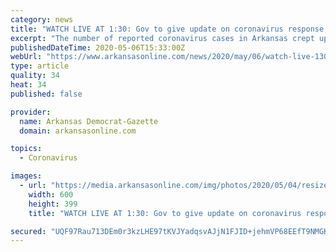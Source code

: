 ```yaml
---
category: news
title: "WATCH LIVE AT 1:30: Gov to give update on coronavirus response; cases rise overnight to 3,527"
excerpt: "The number of reported coronavirus cases in Arkansas crept up overnight by two, for a total of 3,527 Wednesday morning, according to the state Department of Health."
publishedDateTime: 2020-05-06T15:33:00Z
webUrl: "https://www.arkansasonline.com/news/2020/may/06/watch-live-130-gov-speak-response-coronavirus-case/"
type: article
quality: 34
heat: 34
published: false

provider:
  name: Arkansas Democrat-Gazette
  domain: arkansasonline.com

topics:
  - Coronavirus

images:
  - url: "https://media.arkansasonline.com/img/photos/2020/05/04/resized_114994-governor01sb_30-29501_t600.JPG?4326734cdb8e39baa3579048ef63ad7b451e7676"
    width: 600
    height: 399
    title: "WATCH LIVE AT 1:30: Gov to give update on coronavirus response; cases rise overnight to 3,527"

secured: "UQF97Rau713DEm0r3kzLHE97tKVJYadqsvAJjN1FJID+jehmVP68EEfT9NMGKdO3JpFly9vrwLrv+bUQwOIzDFMcJoV+QUhwRqDFkYEu17Nt9+oDa4T5YmTe5g6aoNxjUX4u4zIjg4X+9vRd7YLxm6a+3GYJrgrFX2QG9Sl1XoZFEKltsq0hXGyT0JaxY1+VFj3JrPiVzl1ExA4LGaDW3dngHFN8JTtjJx9Kp3Pwx6O2gF8+mKwI5KRExSIIU9aEILdU0UdQvW8ZH0FeDNB5WSVSCoVqC/vxFJi4hXmxVjJxWMWpAHrGG+xLz4P0brL4tZHxm3HVT0HoK3XxIuoBWwW2U6dXNGrggchq7MJlc3LukiUzfbDRr/Ae5zWaw/qpH2k0a3U3hxFwMCQG20ED0g6xltdHPnylzqfUfFfjzepOmOSdJBx1ajBOq7OC4FTNNu3kzXyFmJptW4PSbk1VKFCRe/9A681Ww/+SjJNkiBI=;t5FU80R2p47dL5+xn5nw2Q=="
---
```


